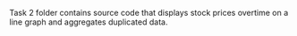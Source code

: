 Task 2 folder contains source code that displays stock prices overtime on a line graph and aggregates duplicated data.
